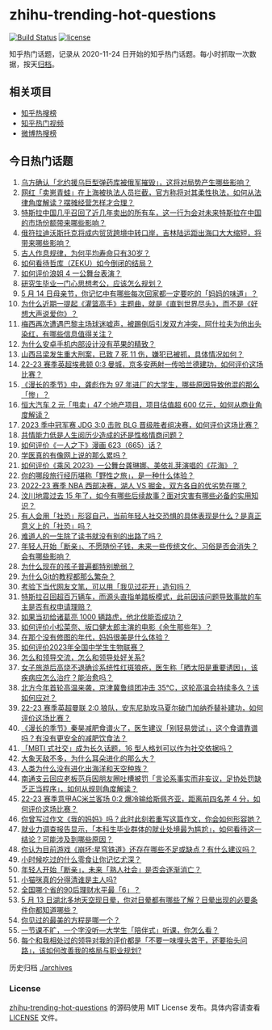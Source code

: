 # zhihu-trending-hot-questions

[![Build Status](https://github.com/justjavac/zhihu-trending-hot-questions/workflows/ci/badge.svg?branch=master)](https://github.com/justjavac/zhihu-trending-hot-questions/actions)
[![license](https://img.shields.io/github/license/justjavac/zhihu-trending-hot-questions)](https://github.com/justjavac/zhihu-trending-hot-questions/blob/master/LICENSE)

知乎热门话题，记录从 2020-11-24
日开始的知乎热门话题。每小时抓取一次数据，按天[归档](./archives)。

## 相关项目

- [知乎热搜榜](https://github.com/justjavac/zhihu-trending-top-search)
- [知乎热门视频](https://github.com/justjavac/zhihu-trending-hot-video)
- [微博热搜榜](https://github.com/justjavac/weibo-trending-hot-search)

## 今日热门话题

<!-- BEGIN -->
<!-- 最后更新时间 Mon May 15 2023 04:10:11 GMT+0800 (China Standard Time) -->

1. [乌方确认「北约援乌巨型弹药库被俄军摧毁」，这将对局势产生哪些影响？](https://www.zhihu.com/question/600928924)
1. [网红「卖崽青蛙」在上海被执法人员拦截，官方称将对其柔性执法，如何从法律角度解读？摆摊经营怎样才合理？](https://www.zhihu.com/question/600915150)
1. [特斯拉中国几乎召回了近几年卖出的所有车，这一行为会对未来特斯拉在中国的市场份额带来哪些影响？](https://www.zhihu.com/question/600602117)
1. [俄符拉迪沃斯托克将成内贸货跨境中转口岸，吉林陆运距出海口大大缩短，将带来哪些影响？](https://www.zhihu.com/question/600927005)
1. [古人作息规律，为何平均寿命只有30岁？](https://www.zhihu.com/question/589273002)
1. [如何看待哲库（ZEKU）如今倒闭的结局？](https://www.zhihu.com/question/600540934)
1. [如何评价浪姐 4 一公舞台表演？](https://www.zhihu.com/question/600751473)
1. [研究生毕业一门心思想考公，应该怎么规划？](https://www.zhihu.com/question/597465077)
1. [5 月 14 日母亲节，你记忆中有哪些每次回家都一定要吃的「妈妈的味道」？](https://www.zhihu.com/question/600573413)
1. [为什么近期一提起《灌篮高手》主题曲，就是《直到世界尽头》，而不是《好想大声说爱你》？](https://www.zhihu.com/question/596919301)
1. [梅西再次遭遇巴黎主场球迷嘘声，被踢倒后引发双方冲突，阿什拉夫为他出头染红，有哪些信息值得关注？](https://www.zhihu.com/question/600886004)
1. [为什么安卓手机内部设计没有苹果的精致？](https://www.zhihu.com/question/599414437)
1. [山西吕梁发生重大刑案，已致 7 死 11 伤，嫌犯已被抓，具体情况如何？](https://www.zhihu.com/question/600886694)
1. [22-23 赛季英超埃弗顿 0:3 曼城，京多安两射一传哈兰德建功，如何评价这场比赛？](https://www.zhihu.com/question/600954739)
1. [《漫长的季节》中，龚彪作为 97 年进厂的大学生，哪些原因导致他混的那么「惨」？](https://www.zhihu.com/question/600240283)
1. [恒大汽车 2 元「甩卖」47 个地产项目，项目估值超 600 亿元，如何从商业角度解读？](https://www.zhihu.com/question/600915917)
1. [2023 季中冠军赛 JDG 3:0 击败 BLG 晋级胜者组决赛，如何评价这场比赛？](https://www.zhihu.com/question/600961583)
1. [共情能力低是人生阅历少造成的还是性格情商问题？](https://www.zhihu.com/question/342417326)
1. [如何评价《一人之下》漫画 623（665）话？](https://www.zhihu.com/question/600483964)
1. [学医真的有像网上说的那么累吗？](https://www.zhihu.com/question/598624355)
1. [如何评价《乘风 2023》一公舞台龚琳娜、美依礼芽演唱的《花海》？](https://www.zhihu.com/question/600749908)
1. [你的哪段旅行经历堪称「野性之旅」，是一种什么体验？](https://www.zhihu.com/question/599400263)
1. [2022-23 赛季 NBA 西部决赛，湖人 VS 掘金，双方各自的优劣势在哪？](https://www.zhihu.com/question/600749100)
1. [汶川地震过去 15 年了，如今有哪些后续故事？面对灾害有哪些必备的实用知识？](https://www.zhihu.com/question/600397295)
1. [有人会用「社恐」形容自己，当前年轻人社交恐惧的具体表现是什么？是真正意义上的「社恐」吗？](https://www.zhihu.com/question/600396457)
1. [难道人的一生除了读书就没有别的出路了吗？](https://www.zhihu.com/question/598279457)
1. [年轻人开始「断亲」、不愿随份子钱，未来一些传统文化、习俗是否会消失？会有哪些影响？](https://www.zhihu.com/question/600490439)
1. [为什么现在的孩子普遍都特别脆弱？](https://www.zhihu.com/question/591144391)
1. [为什么Git的教程都那么繁杂？](https://www.zhihu.com/question/594294987)
1. [考验下当代网友文笔，可以用「我见过花开」造句吗？](https://www.zhihu.com/question/600405724)
1. [特斯拉召回超百万辆车，而源头直指单踏板模式，此前因该问题导致事故的车主是否有权申请理赔？](https://www.zhihu.com/question/600812894)
1. [如果当初给诸葛亮 1000 辆路虎，他北伐能否成功？](https://www.zhihu.com/question/590181583)
1. [如何评价小松菜奈、坂口健太郎主演的电影《余生那些年》？](https://www.zhihu.com/question/600588294)
1. [在那个没有修图的年代，妈妈很美是什么体验？](https://www.zhihu.com/question/600573583)
1. [如何评价2023年全国中学生生物联赛？](https://www.zhihu.com/question/600591169)
1. [怎么和领导交流，怎么和领导处好关系?](https://www.zhihu.com/question/327077345)
1. [女子旅游后高烧不退确诊系统性红斑狼疮，医生称「晒太阳是重要诱因」，该疾病应怎么治疗？能治愈吗？](https://www.zhihu.com/question/600915870)
1. [北方今年首轮高温来袭，京津冀鲁组团冲击 35℃，这轮高温会持续多久？该如何应对？](https://www.zhihu.com/question/600898233)
1. [22-23 赛季英超曼联 2:0 狼队，安东尼助攻马夏尔破门加纳乔替补建功，如何评价这场比赛？](https://www.zhihu.com/question/600822738)
1. [《漫长的季节》秦昊减肥食谱火了，医生建议「别轻易尝试」，这个食谱靠谱吗？有没有更安全的减肥饮食法？](https://www.zhihu.com/question/599596690)
1. [「MBTI 式社交」成为长久话题，16 型人格划可以作为社交依据吗？](https://www.zhihu.com/question/600490383)
1. [大象天敌不多，为什么耳朵进化的那么大？](https://www.zhihu.com/question/600383550)
1. [人类为什么没有进化出海洋和天空种族？](https://www.zhihu.com/question/600653964)
1. [南通支云回应老板范兵因朋友圈吐槽被罚「言论系事实而非妄议，足协处罚缺乏正当程序」，如何从规则角度解读？](https://www.zhihu.com/question/600927048)
1. [22-23 赛季意甲AC米兰客场 0:2 爆冷输给斯佩齐亚，距离前四名差 4 分，如何评价这场比赛？](https://www.zhihu.com/question/600849948)
1. [你曾写过作文《我的妈妈》吗？此时此刻若重写这篇作文，你会如何形容她？](https://www.zhihu.com/question/599729850)
1. [就业力调查报告显示，「本科生毕业群体的就业处境最为尴尬」，如何看待这一结论？可能涉及到哪些原因？](https://www.zhihu.com/question/600885155)
1. [你认为目前游戏《崩坏:星穹铁道》还存在哪些不足或缺点？有什么建议吗？](https://www.zhihu.com/question/600247924)
1. [小时候吃过的什么零食让你记忆尤深？](https://www.zhihu.com/question/592092514)
1. [年轻人开始「断亲」，未来「熟人社会」是否会逐渐消亡？](https://www.zhihu.com/question/600490415)
1. [小猫咪真的分得清谁是主人吗?](https://www.zhihu.com/question/594205169)
1. [全国哪个省的90后理财水平最「6」？](https://www.zhihu.com/question/600146695)
1. [5 月 13 日湖北多地天空现日晕，你对日晕都有哪些了解？日晕出现的必要条件你都知道哪些？](https://www.zhihu.com/question/600766482)
1. [你见过的最美的方程是哪一个？](https://www.zhihu.com/question/510563906)
1. [一节课不旷，一个字没听—大学生「陪伴式」听课，你怎么看？](https://www.zhihu.com/question/596468620)
1. [每个和我相处过的领导对我的评价都是「不要一味埋头苦干，还要抬头问路」，该如何改善我的格局与职业规划?](https://www.zhihu.com/question/600678121)

<!-- END -->

历史归档 [./archives](./archives)

### License

[zhihu-trending-hot-questions](https://github.com/justjavac/zhihu-trending-hot-questions)
的源码使用 MIT License 发布。具体内容请查看 [LICENSE](./LICENSE) 文件。
